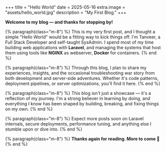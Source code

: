 +++
title = "Hello World"
date = 2025-05-16
extra.image = "assets/hello_world.jpg"
description = "My First Blog."
+++

**Welcome to my blog — and thanks for stopping by!**

{% paragraph(class="m-8") %}
This is my very first post, and I thought a simple "Hello World" would be a fitting way to kick things off. I'm Tanveer, a Full Stack Developer and self-taught SysAdmin. I spend most of my time building web applications with **Laravel**, and managing the systems that host them using tools like **NGINX** as webserver, **Docker** for containers.
{% end %}

{% paragraph(class="m-8") %}
Through this blog, I plan to share my experiences, insights, and the occasional troubleshooting war story from both development and server-side adventures. Whether it's code patterns, deployment pipelines, or server optimizations, you'll find it here.
{% end %}

{% paragraph(class="m-8") %}
This blog isn't just a showcase — it's a reflection of my journey. I'm a strong believer in learning by doing, and everything I know has been shaped by building, breaking, and fixing things on my own.
{% end %}

{% paragraph(class="m-8") %}
Expect more posts soon on Laravel internals, secure deployments, performance tuning, and anything else I stumble upon or dive into.
{% end %}

{% paragraph(class="m-8") %}
**Thanks again for reading. More to come :rocket:**
{% end %}
